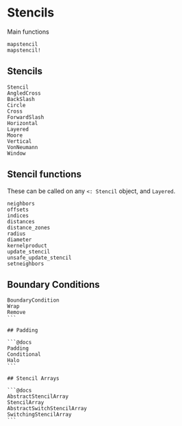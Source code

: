 # Stencils

Main functions

```@docs
mapstencil
mapstencil!
```

## Stencils

```@docs
Stencil
AngledCross
BackSlash
Circle
Cross
ForwardSlash
Horizontal
Layered
Moore
Vertical
VonNeumann
Window
```

## Stencil functions

These can be called on any `<: Stencil` object, and `Layered`.

```@docs
neighbors
offsets
indices
distances
distance_zones
radius
diameter
kernelproduct
update_stencil
unsafe_update_stencil
setneighbors
```

## Boundary Conditions

`````@docs
BoundaryCondition
Wrap
Remove
```

## Padding

```@docs
Padding
Conditional
Halo
```

## Stencil Arrays

```@docs
AbstractStencilArray
StencilArray
AbstractSwitchStencilArray
SwitchingStencilArray
```
